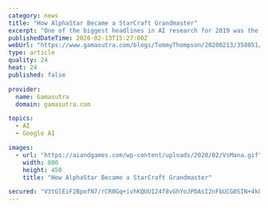 ```yaml
---
category: news
title: "How AlphaStar Became a StarCraft Grandmaster"
excerpt: "One of the biggest headlines in AI research for 2019 was the unveiling of AlphaStar - Google DeepMind's project to create the worlds best player of Blizzard's real-time strategy game StarCraft II."
publishedDateTime: 2020-02-13T15:27:00Z
webUrl: "https://www.gamasutra.com/blogs/TommyThompson/20200213/358051/How_AlphaStar_Became_a_StarCraft_Grandmaster.php"
type: article
quality: 24
heat: 24
published: false

provider:
  name: Gamasutra
  domain: gamasutra.com

topics:
  - AI
  - Google AI

images:
  - url: "https://aiandgames.com/wp-content/uploads/2020/02/VsMana.gif"
    width: 800
    height: 450
    title: "How AlphaStar Became a StarCraft Grandmaster"

secured: "V3tGlEiF2BpofN7/rCR0Gq+ivhKQUU124f8vGhYoJPOAsI2nFbUCG0SIN+4kLzx6zTjO/hYhw9DxDujtzEfhJATy3Tw8i6Kel62fYWCoaLTDWCWSKIE+HKRga26i6GSwjM30h7CDoiByUGmgyr7vx5Kn+HVB4utrGSwtD1kMrF8N7zqoyM/Af9IrW/bpje/1MHAuxkjli+iGZ4Iv2p2NeizSeypfk4JhrBnorjHE2rSN1ssUcjjlwW7OYemwb9JjrfeoR4RP+b7I8oNxhsXd6EpffJvvgzm2tgt7f3+GrxkIEsIfFLYuJd1o7/2gI9oG;TkpmfxBmrwC0gy1yTUarPg=="
---
```


